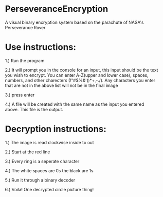 # PerseveranceEncryption
A visual binary encryption system based on the parachute of NASA's Perseverance Rover


# Use instructions:

1.) Run the program

2.) It will prompt you in the console for an input, this input should be the text you wish to encrypt. You can enter A-Z(upper and lower case), spaces, numbers, and other charecters (!"#$%&'()*+,-./). Any characters you enter that are not in the above list will not be in the final image
            
3.) press enter

4.) A file will be created with the same name as the input you entered above. This file is the output.




# Decryption instructions:

1.) The image is read clockwise inside to out

2.) Start at the red line

3.) Every ring is a seperate character

4.) The white spaces are 0s the black are 1s

5.) Run it through a binary decoder

6.) Voila! One decrypted circle picture thing!
